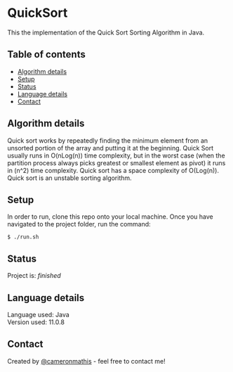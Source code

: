 # QuickSort
This the implementation of the Quick Sort Sorting Algorithm in Java.

## Table of contents
* [Algorithm details](#Algorithm-details)
* [Setup](#setup)
* [Status](#status)
* [Language details](#Language-details)
* [Contact](#contact)

## Algorithm details
Quick sort works by repeatedly finding the minimum element from an unsorted portion of the array and putting it at the beginning. Quick Sort usually runs in O(nLog(n)) time complexity, but in the worst case (when the partition process always picks greatest or smallest element as pivot) it runs in (n^2) time complexity. Quick sort has a space complexity of O(Log(n)). Quick sort is an unstable sorting algorithm.

## Setup
In order to run, clone this repo onto your local machine. Once you have navigated to the project folder, run the command:

	$ ./run.sh

## Status
Project is: _finished_

## Language details
Language used: Java </br>
Version used: 11.0.8

## Contact
Created by [@cameronmathis](https://github.com/cameronmathis/) - feel free to contact me!